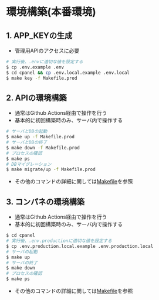 # 環境構築(本番環境)

## 1. APP_KEYの生成

- 管理用APIのアクセスに必要

```bash
# 実行後、.envに適切な値を設定する
$ cp .env.example .env
$ cd cpanel && cp .env.local.example .env.local
$ make key -f Makefile.prod
```

## 2. APIの環境構築

- 通常はGithub Actions経由で操作を行う
- 基本的に初回構築時のみ、サーバ内で操作する

```bash
# サーバとDBの起動
$ make up -f Makefile.prod
# サーバとDBの終了
$ make down -f Makefile.prod
# プロセスの確認
$ make ps
# DBマイグレーション
$ make migrate/up -f Makefile.prod
```

- その他のコマンドの詳細に関しては[Makefile](../Makefile)を参照

## 3. コンパネの環境構築

- 通常はGithub Actions経由で操作を行う
- 基本的に初回構築時のみ、サーバ内で操作する

```bash
$ cd cpanel
# 実行後、.env.productionに適切な値を設定する
$ cp .env.production.local.example .env.production.local
# サーバの起動
$ make up
# サーバの終了
$ make down
# プロセスの確認
$ make ps
```

- その他のコマンドの詳細に関しては[Makefile](../cpanel/Makefile)を参照
